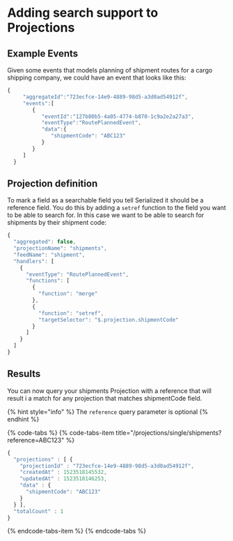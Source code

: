 # Adding search support to Projections

## Example Events

Given some events that models planning of shipment routes for a cargo shipping company, we could have an event that looks like this:

```javascript
{  
     "aggregateId":"723ecfce-14e9-4889-98d5-a3d0ad54912f",
     "events":[  
        {  
           "eventId":"127b80b5-4a05-4774-b870-1c9a2e2a27a3",
           "eventType":"RoutePlannedEvent",
           "data":{  
              "shipmentCode": "ABC123"
           }
        }
     ]
  }
```

## Projection definition

To mark a field as a searchable field you tell Serialized it should be a reference field. You do this by adding a `setref` function to the field you want to be able to search for. In this case we want to be able to search for shipments by their shipment code:

```javascript
{
  "aggregated": false,
  "projectionName": "shipments",
  "feedName": "shipment",
  "handlers": [
    {
      "eventType": "RoutePlannedEvent",
      "functions": [
        {
          "function": "merge"
        },
        {
          "function": "setref",
          "targetSelector": "$.projection.shipmentCode"
        }
      ]
    }
  ]
}
```

## Results

You can now query your shipments Projection with a reference that will result i a match for any projection that matches shipmentCode field.

{% hint style="info" %}
The `reference` query parameter is optional
{% endhint %}

{% code-tabs %}
{% code-tabs-item title="/projections/single/shipments?reference=ABC123" %}
```javascript
{                                                                  
  "projections" : [ {                                              
    "projectionId" : "723ecfce-14e9-4889-98d5-a3d0ad54912f",       
    "createdAt" : 1523518145532,                                   
    "updatedAt" : 1523518146253,                                   
    "data" : {                                                     
      "shipmentCode": "ABC123"           
    }
  } ],
  "totalCount" : 1
}

```
{% endcode-tabs-item %}
{% endcode-tabs %}

